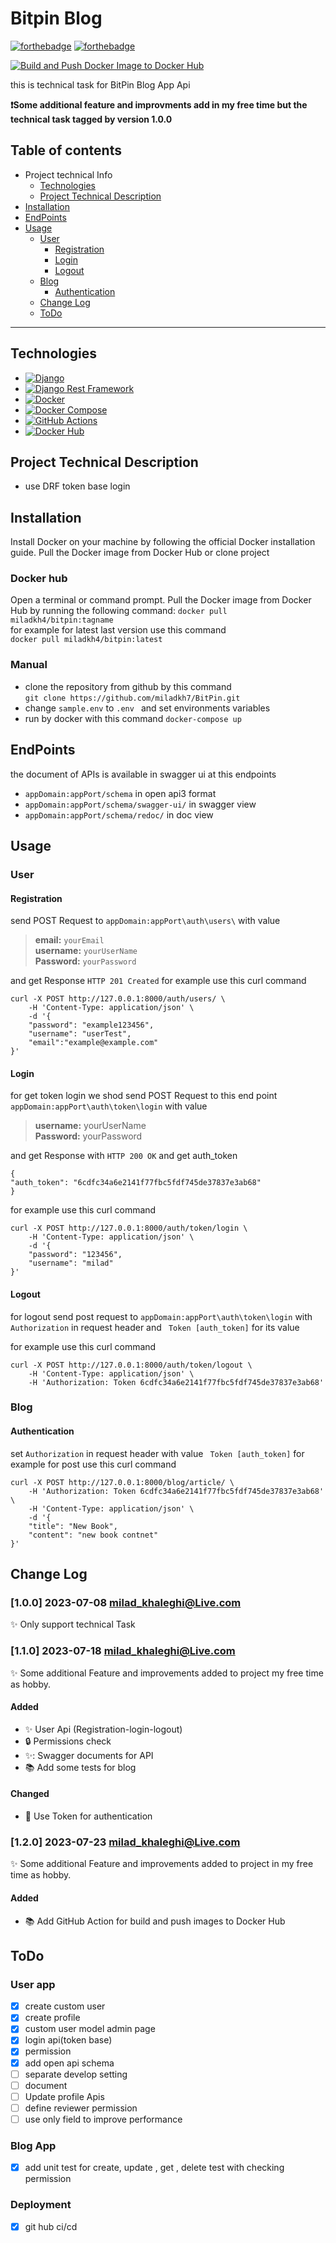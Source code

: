 # Bitpin Blog
[![forthebadge](https://forthebadge.com/images/badges/made-with-python.svg)](https://forthebadge.com)  [![forthebadge](https://forthebadge.com/images/badges/built-with-love.svg)](https://forthebadge.com)

[![Build and Push Docker Image to Docker Hub](https://github.com/miladkh7/BitPin/actions/workflows/deploy.yml/badge.svg)](https://github.com/miladkh7/BitPin/actions/workflows/deploy.yml)

this is technical task for BitPin
Blog App Api

**:exclamation:Some additional feature and improvments add in my free time 
but the technical task tagged by version 1.0.0**


## Table of contents
* Project technical Info
  * [Technologies](#Technologies)
  * [Project Technical Description](#Project-Technical-Description)
* [Installation](#Installation)
* [EndPoints](#End-Points)
* [Usage](#Usage)
  * [User](#User)
    * [Registration](#Registration)
    * [Login](#Login)
    * [Logout](#Logout)
  * [Blog](#Blog)
    * [Authentication](#Authentication)
  * [Change Log](#Change-Log)
  * [ToDo](#ToDo)
___

## Technologies
* [![Django][Django]][Django-url]
* [![Django Rest Framework][Django-Rest-Framework]][Django-Rest-Framework-url]
* [![Docker][Docker]][Docker-Compose-url]
* [![Docker Compose][Docker-Compose]][Docker-Compose-url]
* [![GitHub Actions][GitHub-Actions]][GitHub-Actions-url]
* [![Docker Hub][Docker-Hub]][Docker-Hub-url]


## Project Technical Description
* use DRF token base login 


## Installation
Install Docker on your machine by following the official Docker installation guide. 
Pull the Docker image from Docker Hub or clone project
### Docker hub
Open a terminal or command prompt.
Pull the Docker image from Docker Hub by running the following command:
`docker pull miladkh4/bitpin:tagname`  
for example for latest last version use this command  
`docker pull miladkh4/bitpin:latest`

### Manual
* clone the repository from github by this command  
 `git clone https://github.com/miladkh7/BitPin.git `
* change `sample.env` to `.env ` and set environments variables
* run by docker with this command `docker-compose up`


## EndPoints
the document of APIs is available in swagger ui at this endpoints
- `appDomain:appPort/schema` in open api3 format
- `appDomain:appPort/schema/swagger-ui/` in swagger view
- `appDomain:appPort/schema/redoc/` in doc view
  
## Usage
### User
#### Registration 
send POST Request to `appDomain:appPort\auth\users\`
with value
>    **email:** `yourEmail`  
    **username:** `yourUserName`  
    **Password:** `yourPassword`  

and get Response `HTTP 201 Created`
for example use this curl command

```
curl -X POST http://127.0.0.1:8000/auth/users/ \
    -H 'Content-Type: application/json' \
    -d '{
    "password": "example123456",
    "username": "userTest",
    "email":"example@example.com"
}'
```
#### Login
for get token login we shod send POST Request to this end point `appDomain:appPort\auth\token\login`
with value
  
>    **username:** yourUserName  
    **Password:** yourPassword  

and get Response with `HTTP 200 OK` and get auth_token

    {
    "auth_token": "6cdfc34a6e2141f77fbc5fdf745de37837e3ab68"
    }
for example use this curl command
```
curl -X POST http://127.0.0.1:8000/auth/token/login \
    -H 'Content-Type: application/json' \
    -d '{
    "password": "123456",
    "username": "milad"
}'
```
#### Logout
for logout send post request to `appDomain:appPort\auth\token\login`
with  `Authorization` in request header and ` Token [auth_token]` for its value

for example use this curl command
```
curl -X POST http://127.0.0.1:8000/auth/token/logout \
    -H 'Content-Type: application/json' \
    -H 'Authorization: Token 6cdfc34a6e2141f77fbc5fdf745de37837e3ab68'
```

### Blog
#### Authentication
set `Authorization` in request header with value ` Token [auth_token]`
for example for post use this curl command
```
curl -X POST http://127.0.0.1:8000/blog/article/ \
    -H 'Authorization: Token 6cdfc34a6e2141f77fbc5fdf745de37837e3ab68' \
    -H 'Content-Type: application/json' \
    -d '{
    "title": "New Book",
    "content": "new book contnet"
}'
```
## Change Log  
### [1.0.0] 2023-07-08 milad_khaleghi@Live.com
:sparkles: Only support technical Task

### [1.1.0] 2023-07-18 milad_khaleghi@Live.com
:sparkles: Some additional Feature and improvements added to project my free time as hobby.

#### Added
- :sparkles: User Api (Registration-login-logout)
- :lock: Permissions check 
- :sparkles:: Swagger documents for API
- :books: Add some tests for blog

#### Changed
- :key: Use Token for authentication
  
### [1.2.0] 2023-07-23 milad_khaleghi@Live.com
:sparkles: Some additional Feature and improvements added to project in my free time as hobby.

#### Added
- :books: Add GitHub Action for build and push images to Docker Hub

## ToDo
### User app
 - [x] create custom user
 - [x] create profile 
 - [x] custom user model admin page
 - [x] login api(token base)
 - [x] permission
 - [x] add open api schema
 - [ ] separate develop setting
 - [ ] document
 - [ ] Update profile Apis
 - [ ] define reviewer permission
 - [ ] use only field to improve performance

### Blog App
 - [x] add unit test for create, update , get , delete test with checking permission

### Deployment
 - [x] git hub ci/cd




<!-- assets -->
[Django]:https://img.shields.io/badge/-Django-092E20?style=for-the-badge&logo=django&logoColor=white
[Django-Rest-Framework]:https://img.shields.io/badge/-Django%20Rest%20Framework-FF1709?style=for-the-badge&logo=django&logoColor=white
[Docker]:https://img.shields.io/badge/-Docker-2496ED?style=for-the-badge&logo=docker&logoColor=white
[Docker-Compose]:https://img.shields.io/badge/-Docker%20Compose-2496ED?style=for-the-badge&logo=docker&logoColor=white
[GitHub-Actions]:https://img.shields.io/badge/-GitHub%20Actions-2088FF?style=for-the-badge&logo=github-actions&logoColor=white
[Docker-Hub]:https://img.shields.io/badge/-Docker%20Hub-2496ED?style=for-the-badge&logo=docker&logoColor=white

[Django-url]:https://.djangoproject.com/
[Django-Rest-Framework-url]:https://www.django-rest-framework.org/
[Docker-url]:https://www.docker.com
[Docker-Compose-url]:https://docs.docker.com/compose/
[GitHub-Actions-url]:https://github.com/features/actions
[Docker-Hub-url]:https://hub.docker.com/